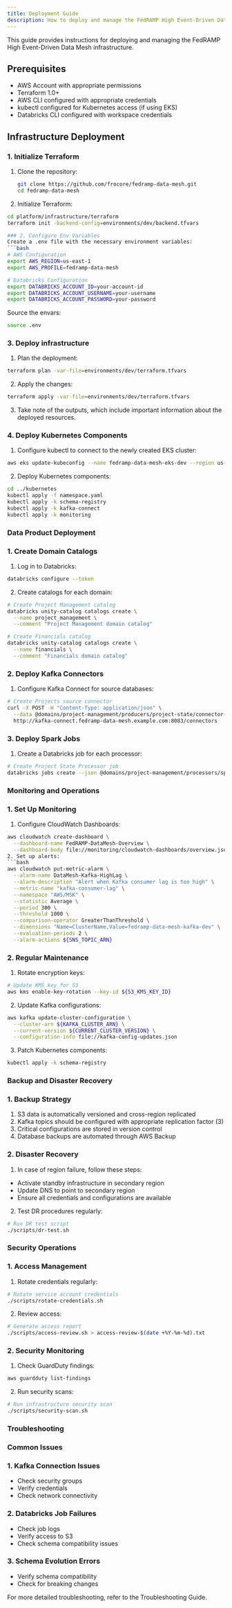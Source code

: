 ```yaml
---
title: Deployment Guide
description: How to deploy and manage the FedRAMP High Event-Driven Data Mesh infrastructure.
---
```


This guide provides instructions for deploying and managing the FedRAMP High Event-Driven Data Mesh infrastructure.

## Prerequisites

- AWS Account with appropriate permissions
- Terraform 1.0+
- AWS CLI configured with appropriate credentials
- kubectl configured for Kubernetes access (if using EKS)
- Databricks CLI configured with workspace credentials

## Infrastructure Deployment

### 1. Initialize Terraform

1. Clone the repository:
   ```bash
   git clone https://github.com/frocore/fedramp-data-mesh.git
   cd fedramp-data-mesh
2. Initialize Terraform:
```bash
cd platform/infrastructure/terraform
terraform init -backend-config=environments/dev/backend.tfvars

### 2. Configure Env Variables
Create a .env file with the necessary environment variables:
```bash
# AWS Configuration
export AWS_REGION=us-east-1
export AWS_PROFILE=fedramp-data-mesh

# Databricks Configuration
export DATABRICKS_ACCOUNT_ID=your-account-id
export DATABRICKS_ACCOUNT_USERNAME=your-username
export DATABRICKS_ACCOUNT_PASSWORD=your-password
```
Source the envars:
```bash
source .env
```

### 3. Deploy infrastructure

1. Plan the deployment:
```bash
terraform plan -var-file=environments/dev/terraform.tfvars
```
2. Apply the changes:
```bash
terraform apply -var-file=environments/dev/terraform.tfvars
```
3. Take note of the outputs, which include important information about the deployed resources.

### 4. Deploy Kubernetes Components

1. Configure kubectl to connect to the newly created EKS cluster:
```bash
aws eks update-kubeconfig --name fedramp-data-mesh-eks-dev --region us-east-1
```
2. Deploy Kubernetes components:
```bash
cd ../kubernetes
kubectl apply -f namespace.yaml
kubectl apply -k schema-registry
kubectl apply -k kafka-connect
kubectl apply -k monitoring
```

### Data Product Deployment

### 1. Create Domain Catalogs

1. Log in to Databricks:
```bash
databricks configure --token
```
2. Create catalogs for each domain:
```bash
# Create Project Management catalog
databricks unity-catalog catalogs create \
  --name project_management \
  --comment "Project Management domain catalog"

# Create Financials catalog
databricks unity-catalog catalogs create \
  --name financials \
  --comment "Financials domain catalog"
```

### 2. Deploy Kafka Connectors

1. Configure Kafka Connect for source databases:
```bash
# Create Projects source connector
curl -X POST -H "Content-Type: application/json" \
  --data @domains/project-management/producers/project-state/connector-config.json \
  http://kafka-connect.fedramp-data-mesh.example.com:8083/connectors
```

### 3. Deploy Spark Jobs

1. Create a Databricks job for each processor:
```bash
# Create Project State Processor job
databricks jobs create --json @domains/project-management/processors/spark/job-config.json
```

### Monitoring and Operations

### 1. Set Up Monitoring

1. Configure CloudWatch Dashboards:
```bash
aws cloudwatch create-dashboard \
  --dashboard-name FedRAMP-DataMesh-Overview \
  --dashboard-body file://monitoring/cloudwatch-dashboards/overview.json```
2. Set up alerts:
```bash
aws cloudwatch put-metric-alarm \
  --alarm-name DataMesh-Kafka-HighLag \
  --alarm-description "Alert when Kafka consumer lag is too high" \
  --metric-name "kafka-consumer-lag" \
  --namespace "AWS/MSK" \
  --statistic Average \
  --period 300 \
  --threshold 1000 \
  --comparison-operator GreaterThanThreshold \
  --dimensions "Name=ClusterName,Value=fedramp-data-mesh-kafka-dev" \
  --evaluation-periods 2 \
  --alarm-actions ${SNS_TOPIC_ARN}
```

### 2. Regular Maintenance

1. Rotate encryption keys:
```bash
# Update KMS key for S3
aws kms enable-key-rotation --key-id ${S3_KMS_KEY_ID}
```
2. Update Kafka configurations:
```bash
aws kafka update-cluster-configuration \
  --cluster-arn ${KAFKA_CLUSTER_ARN} \
  --current-version ${CURRENT_CLUSTER_VERSION} \
  --configuration-info file://kafka-config-updates.json
```
3. Patch Kubernetes components:
```bash
kubectl apply -k schema-registry
```

### Backup and Disaster Recovery

### 1. Backup Strategy

1. S3 data is automatically versioned and cross-region replicated
2. Kafka topics should be configured with appropriate replication factor (3)
3. Critical configurations are stored in version control
4. Database backups are automated through AWS Backup

### 2. Disaster Recovery
1. In case of region failure, follow these steps:

- Activate standby infrastructure in secondary region
- Update DNS to point to secondary region
- Ensure all credentials and configurations are available

2. Test DR procedures regularly:
```bash
# Run DR test script
./scripts/dr-test.sh
```

### Security Operations

### 1. Access Management

1. Rotate credentials regularly:
```bash
# Rotate service account credentials
./scripts/rotate-credentials.sh
```
2. Review access:
```bash
# Generate access report
./scripts/access-review.sh > access-review-$(date +%Y-%m-%d).txt
```

### 2. Security Monitoring

1. Check GuardDuty findings:
```bash
aws guardduty list-findings
```
2. Run security scans:
```bash
# Run infrastructure security scan
./scripts/security-scan.sh
```

### Troubleshooting

### Common Issues

### 1. Kafka Connection Issues

- Check security groups
- Verify credentials
- Check network connectivity

### 2. Databricks Job Failures

- Check job logs
- Verify access to S3
- Check schema compatibility issues

### 3. Schema Evolution Errors

- Verify schema compatibility
- Check for breaking changes

For more detailed troubleshooting, refer to the Troubleshooting Guide.
